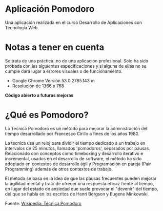 # Aplicación Pomodoro
Una aplicación realizada en el curso Desarrollo de Aplicaciones con Tecnología Web.

# Notas a tener en cuenta
Se trata de una práctica, no de una aplicación profesional. Solo ha sido probada con las siguientes especificaciones y 
si alguna de ellas no se cumple dará lugar a errores visuales o de funcionamiento.
- Google Chrome Versión 53.0.2785.143 m
- Resolución de 1366 x 768

**Código abierto a futuras mejoras**

# ¿Qué es Pomodoro?

La Técnica Pomodoro es un método para mejorar la administración del tiempo desarrollado por Francesco Cirillo a fines de los años 1980.

La técnica usa un reloj para dividir el tiempo dedicado a un trabajo en intervalos de 25 minutos, llamados 'pomodoros', separados por pausas. Relacionado con conceptos como timeboxing y desarrollo iterativo e incremental, usados en el desarrollo de software, el método ha sido adoptado en contextos de desarrollo ágil y Programación en pareja (Pair Programming) además de otros contextos de trabajo.

El método se basa en la idea de que las pausas frecuentes pueden mejorar la agilidad mental y trata de ofrecer una respuesta eficaz frente al tiempo, en lugar del estado de ansiedad que suele provocar el "devenir" del tiempo, del que se habla en los escritos de Henri Bergson y Eugene Minkowski.

Fuente: [Wikipedia: Técnica Pomodoro](https://es.wikipedia.org/wiki/T%C3%A9cnica_Pomodoro)
